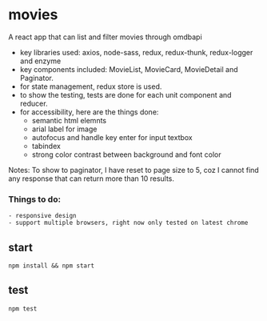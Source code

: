 # movies
A react app that can list and filter movies through omdbapi

- key libraries used: axios, node-sass, redux, redux-thunk, redux-logger and enzyme
- key components included: MovieList, MovieCard, MovieDetail and Paginator.
- for state management, redux store is used.
- to show the testing, tests are done for each unit component and reducer.
- for accessibility, here are the things done: 
    - semantic html elemnts
    - arial label for image
    - autofocus and handle key enter for input textbox
    - tabindex
    - strong color contrast between background and font color


Notes: To show to paginator, I have reset to page size to 5, coz I cannot find any response that can return more than 10 results.

### Things to do:
    - responsive design
    - support multiple browsers, right now only tested on latest chrome

## start
```npm install && npm start```

## test
```npm test```